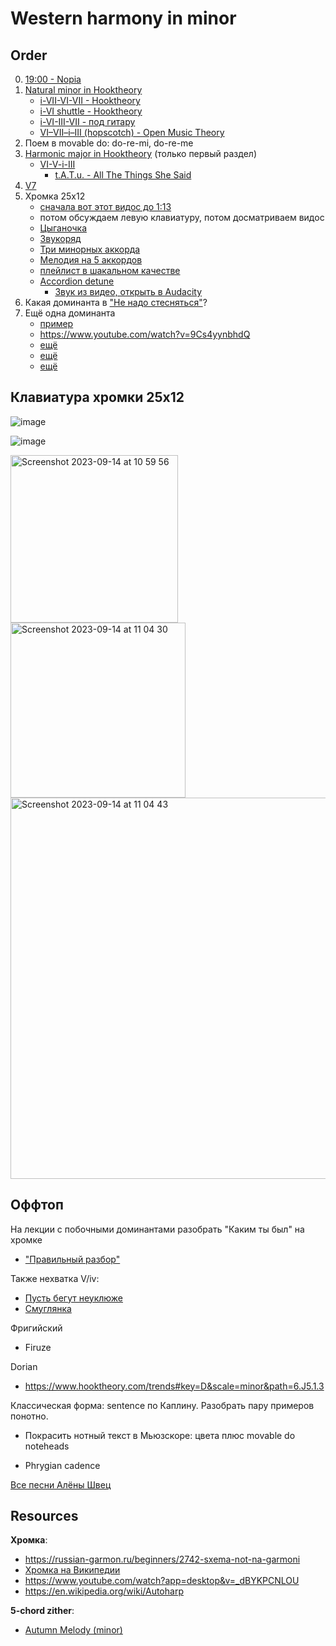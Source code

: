 # Western harmony in minor

## Order

0. [19:00 - Nopia](https://www.youtube.com/watch?v=Ivuy9QYLFVY)
1. [Natural minor in Hooktheory](https://book-two.hooktheory.com/section/a-new-home-base)
   - [i-VII-VI-VII - Hooktheory](https://www.hooktheory.com/trends#key=A&scale=minor&path=1.7.6.7)
   - [i-VI shuttle - Hooktheory](https://www.hooktheory.com/trends#key=A&scale=minor&path=1.6.1.6.1)
   - [i-VI-III-VII - под гитару](https://www.youtube.com/watch?v=Rfsn3au--qo)
   - [VI–VII–i–III (hopscotch) - Open Music Theory](https://viva.pressbooks.pub/openmusictheory/chapter/4-chord-schemas/)
3. Поем в movable do: do-re-mi, do-re-me
2. [Harmonic major in Hooktheory](https://book-two.hooktheory.com/section/modal-mixture-in-minor) (только первый раздел)
   - [VI-V-i-III](https://www.hooktheory.com/trends#key=C&scale=minor&path=6.J5.1.3)
      - [t.A.T.u. - All The Things She Said](https://www.hooktheory.com/theorytab/view/tatu/all-the-things-she-said)
3. [V7](https://book-two.hooktheory.com/section/seventh-chords-extending-the-basic-chords)
3. Хромка 25х12
   - [сначала вот этот видос до 1:13](https://www.youtube.com/watch?v=zmFHms43eCE)
   - потом обсуждаем левую клавиатуру, потом досматриваем видос
   - [Цыганочка](https://www.youtube.com/watch?v=3MxegQmK1_c)
   - [Звукоряд](https://youtu.be/bcmpXYzNmUs?si=vQCgyHyE9MQjRHHP)
   - [Три минорных аккорда](https://www.youtube.com/watch?v=2gjUpyAIh9A)
   - [Мелодия на 5 аккордов](https://youtu.be/Ldo4R6owZvc?si=kD8uJKRUx5zfv8Kt&t=213)
   - [плейлист в шакальном качестве](https://www.youtube.com/playlist?list=PLcmCL8fscI389sdlSrB3Ljz8uwSf0Ljel)
   - [Accordion detune](https://www.youtube.com/watch?v=Z9VzzHaopcc)
      - [Звук из видео, открыть в Audacity](https://dl.dropbox.com/scl/fi/w9xv4sb0gj8oqtao7cntd/Accordion-Buyer-s-Guide-Comparison-of-10-Musette-De-tunings-Dry-to-Wet-Z9VzzHaopcc-192k-1694525395.mp3?rlkey=0qsew7228x9g1xlunpmsu2kgl&dl=1)
4. Какая доминанта в ["Не надо стесняться"](https://nns.i-m-i.ru/)?
5. Ещё одна доминанта
   - [пример](https://dl.dropboxusercontent.com/scl/fi/0br2vcz9an5qpdufzzntl/m.mp3?rlkey=vovgskrwlc65r79my2m2kafjk&dl=0)
   - https://www.youtube.com/watch?v=9Cs4yynbhdQ
   - [ещё](https://www.youtube.com/watch?v=p7Kc35wxdAs)
   - [ещё](https://www.youtube.com/watch?v=JxHrDGKddWU)
   - [ещё](https://www.youtube.com/watch?v=e43MDRKbD0g)


## Клавиатура хромки 25х12

![image](https://github.com/vpavlenko/study-music/assets/1491908/0635b46c-c104-455a-b08f-2a84fb021b69)

![image](https://github.com/vpavlenko/study-music/assets/1491908/ca84507a-a34f-42e0-8776-8fbeda2a848c)

<img width="268" alt="Screenshot 2023-09-14 at 10 59 56" src="https://github.com/vpavlenko/study-music/assets/1491908/b0fa46cd-c021-4fa1-8bb3-9058556a625b">

<img width="280" alt="Screenshot 2023-09-14 at 11 04 30" src="https://github.com/vpavlenko/study-music/assets/1491908/5e0f576f-74c1-4dfa-8c8f-c5e8e52845f5">

<img width="610" alt="Screenshot 2023-09-14 at 11 04 43" src="https://github.com/vpavlenko/study-music/assets/1491908/8be1eb43-ac1c-448f-801d-d231cb6f1813">


## Оффтоп

На лекции с побочными доминантами разобрать "Каким ты был" на хромке
- ["Правильный разбор"](https://www.youtube.com/watch?v=pcDpHjJvaOA)

Также нехватка V/iv:
- [Пусть бегут неуклюже](https://www.youtube.com/watch?v=DKBhmD-1E6g)
- [Смуглянка](https://www.youtube.com/watch?v=h0sjqR_zH14)

Фригийский
- Firuze

Dorian
- https://www.hooktheory.com/trends#key=D&scale=minor&path=6.J5.1.3

Классическая форма: sentence по Каплину. Разобрать пару примеров понотно.
   - Покрасить нотный текст в Мьюзскоре: цвета плюс movable do noteheads

- Phrygian cadence

[Все песни Алёны Швец](https://www.youtube.com/watch?v=To7Ulep-NTI)


## Resources

**Хромка**:
- https://russian-garmon.ru/beginners/2742-sxema-not-na-garmoni
- [Хромка на Википедии](https://ru.wikipedia.org/wiki/%D0%A5%D1%80%D0%BE%D0%BC%D0%BA%D0%B0)
- https://www.youtube.com/watch?app=desktop&v=_dBYKPCNLOU
- https://en.wikipedia.org/wiki/Autoharp



**5-chord zither**:
- [Autumn Melody (minor)](https://www.youtube.com/watch?v=Q2p7nir0scM)
